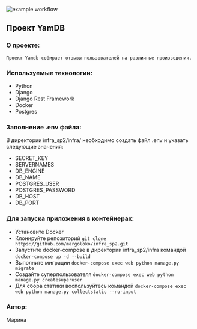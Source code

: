 ![example workflow](https://github.com/margoloko/yamdb_final/actions/workflows/yamdb_workflow.yml/badge.svg)

## Проект YamDB

### О проекте:

    Проект Yamdb собирает отзывы пользователей на различные произведения.

### Используемые технологии:
- Python
- Django
- Django Rest Framework
- Docker
- Postgres

### Заполнение .env файла:
В директории infra_sp2/infra/ необходимо создать файл .env и указать следующие значения:

- SECRET_KEY
- SERVERNAMES
- DB_ENGINE
- DB_NAME
- POSTGRES_USER
- POSTGRES_PASSWORD
- DB_HOST
- DB_PORT

### Для запуска приложения в контейнерах:
- Установите Docker
- Клонируйте репозиторий
``` git clone https://github.com/margoloko/infra_sp2.git ```
- Запустите docker-compose в директории infra_sp2/infra командой
``` docker-compose up -d --build ```
- Выполните миграции
``` docker-compose exec web python manage.py migrate ```
- Создайте суперпользователя
``` docker-compose exec web python manage.py createsuperuser ```
- Для сбора статики воспользуйтесь командой
``` docker-compose exec web python manage.py collectstatic --no-input ```

### Автор:
Марина
